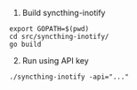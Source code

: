1. Build syncthing-inotify
```
export GOPATH=$(pwd)
cd src/syncthing-inotify/
go build
```

2. Run using API key
```
./syncthing-inotify -api="..."
```

